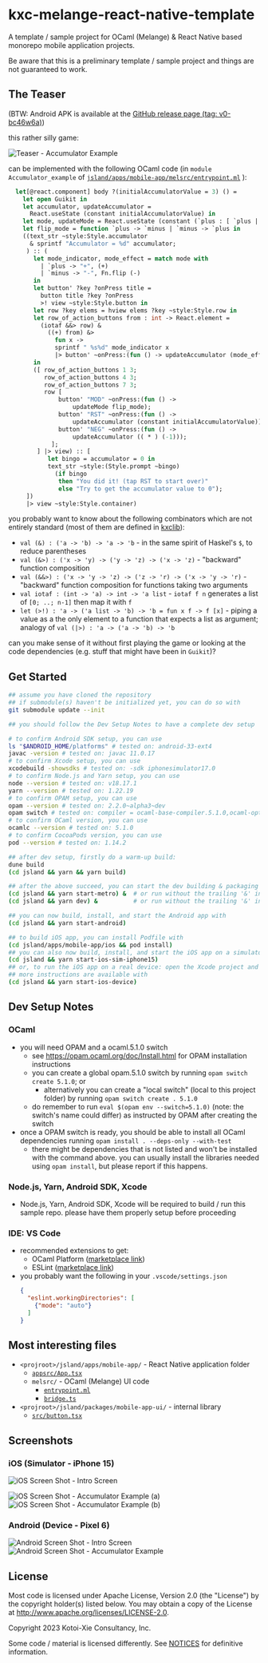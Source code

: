 # kxc-melange-react-native-template

A template / sample project for OCaml (Melange) & React Native based monorepo
mobile application projects.

Be aware that this is a preliminary template / sample project and things are not guaranteed to work.

## The Teaser

(BTW: Android APK is available at the [GitHub release page (tag: v0-bc46w6a)](https://github.com/kxcdev/kxc-melange-react-native-template/releases/tag/v0-bc46w6a))

this rather silly game:

![Teaser - Accumulator Example](./docs/images/teaser-accumulator-43.png "Accumulator Example Teaser")

can be implemented with the following OCaml code (in `module Accumulator_example` of [`jsland/apps/mobile-app/melsrc/entrypoint.ml`](./jsland/apps/mobile-app/melsrc/entrypoint.ml) ):

```ocaml
  let[@react.component] body ?(initialAccumulatorValue = 3) () =
    let open Guikit in
    let accumulator, updateAccumulator =
      React.useState (constant initialAccumulatorValue) in
    let mode, updateMode = React.useState (constant (`plus : [ `plus | `minus ])) in
    let flip_mode = function `plus -> `minus | `minus -> `plus in
    ((text_str ~style:Style.accumulator
      & sprintf "Accumulator = %d" accumulator;
     ) :: (
       let mode_indicator, mode_effect = match mode with
         | `plus -> "+", (+)
         | `minus -> "-", Fn.flip (-)
       in
       let button' ?key ?onPress title =
         button title ?key ?onPress
         >! view ~style:Style.button in
       let row ?key elems = hview elems ?key ~style:Style.row in
       let row_of_action_buttons from : int -> React.element =
         (iotaf &&> row) &
           ((+) from) &>
             fun x ->
             sprintf " %s%d" mode_indicator x
             |> button' ~onPress:(fun () -> updateAccumulator (mode_effect x))
       in
       ([ row_of_action_buttons 1 3;
          row_of_action_buttons 4 3;
          row_of_action_buttons 7 3;
          row [
              button' "MOD" ~onPress:(fun () ->
                  updateMode flip_mode);
              button' "RST" ~onPress:(fun () ->
                  updateAccumulator (constant initialAccumulatorValue));
              button' "NEG" ~onPress:(fun () ->
                  updateAccumulator (( * ) (-1)));
            ];
        ] |> view) :: [
           let bingo = accumulator = 0 in
           text_str ~style:(Style.prompt ~bingo)
             (if bingo
              then "You did it! (tap RST to start over)"
              else "Try to get the accumulator value to 0");
     ])
     |> view ~style:Style.container)
```

you probably want to know about the following combinators which are not entirely standard (most of them are defined in [kxclib](https://kxc.dev/kxclib-ocaml)):
- `val (&) : ('a -> 'b) -> 'a -> 'b` - in the same spirit of Haskel's `$`, to reduce parentheses
- `val (&>) : ('x -> 'y) -> ('y -> 'z) -> ('x -> 'z)` - "backward" function composition
- `val (&&>) : ('x -> 'y -> 'z) -> ('z -> 'r) -> ('x -> 'y -> 'r)` - "backward" function composition for functions taking two arguments
- `val iotaf : (int -> 'a) -> int -> 'a list` - `iotaf f n` generates a list of `[0; ..; n-1]` then map it with `f`
- `let (>!) : 'a -> ('a list -> 'b) -> 'b = fun x f -> f [x]` - piping a value as a the only element to a function that expects a list as argument; analogy of `val (|>) : 'a -> ('a -> 'b) -> 'b`

can you make sense of it without first playing the game or looking at
the code dependencies (e.g. stuff that might have been in `Guikit`)?

## Get Started
```bash
## assume you have cloned the repository
## if submodule(s) haven't be initialized yet, you can do so with
git submodule update --init

## you should follow the Dev Setup Notes to have a complete dev setup

# to confirm Android SDK setup, you can use
ls "$ANDROID_HOME/platforms" # tested on: android-33-ext4
javac -version # tested on: javac 11.0.17
# to confirm Xcode setup, you can use
xcodebuild -showsdks # tested on: -sdk iphonesimulator17.0
# to confirm Node.js and Yarn setup, you can use
node --version # tested on: v18.17.1
yarn --version # tested on: 1.22.19
# to confirm OPAM setup, you can use
opam --version # tested on: 2.2.0~alpha3~dev
opam switch # tested on: compiler = ocaml-base-compiler.5.1.0,ocaml-options-vanilla.1
# to confirm OCaml version, you can use
ocamlc --version # tested on: 5.1.0
# to confirm CocoaPods version, you can use
pod --version # tested on: 1.14.2

## after dev setup, firstly do a warm-up build:
dune build
(cd jsland && yarn && yarn build)

## after the above succeed, you can start the dev building & packaging servers with
(cd jsland && yarn start-metro) &  # or run without the trailing '&' in another terminal
(cd jsland && yarn dev) &          # or run without the trailing '&' in another terminal

## you can now build, install, and start the Android app with
(cd jsland && yarn start-android)

## to build iOS app, you can install Podfile with
(cd jsland/apps/mobile-app/ios && pod install)
## you can also now build, install, and start the iOS app on a simulator with
(cd jsland && yarn start-ios-sim-iphone15)
## or, to run the iOS app on a real device: open the Xcode project and proceed in Xcode
## more instructions are available with
(cd jsland && yarn start-ios-device)
```

## Dev Setup Notes
### OCaml
* you will need OPAM and a ocaml.5.1.0 switch
  * see https://opam.ocaml.org/doc/Install.html for OPAM installation instructions
  * you can create a global opam.5.1.0 switch by running `opam switch create 5.1.0`; or
    * alternatively you can create a "local switch" (local to this project folder) by running
      `opam switch create . 5.1.0`
  * do remember to run `eval $(opam env --switch=5.1.0)` (note: the switch's name could differ)
    as instructed by OPAM after creating the switch
* once a OPAM switch is ready, you should be able to install all OCaml dependencies running `opam install . --deps-only --with-test`
  * there might be dependencies that is not listed and won't be installed with the command above.
    you can usually install the libraries needed using `opam install`, but please report if this happens.

### Node.js, Yarn, Android SDK, Xcode
* Node.js, Yarn, Android SDK, Xcode will be required to build / run this sample repo.
  please have them properly setup before proceeding

### IDE: VS Code
* recommended extensions to get:
  * OCaml Platform ([marketplace link](https://marketplace.visualstudio.com/items?itemName=ocamllabs.ocaml-platform))
  * ESLint ([marketplace link](https://marketplace.visualstudio.com/items?itemName=dbaeumer.vscode-eslint))
* you probably want the following in your `.vscode/settings.json`
    ```json
    {
      "eslint.workingDirectories": [
        {"mode": "auto"}
      ]
    }
    ```

## Most interesting files
* `<projroot>/jsland/apps/mobile-app/` - React Native application folder
  * [`appsrc/App.tsx`](./jsland/apps/mobile-app/appsrc/App.tsx)
  * `melsrc/` - OCaml (Melange) UI code
    * [`entrypoint.ml`](./jsland/apps/mobile-app/melsrc/entrypoint.ml)
    * [`bridge.ts`](./jsland/apps/mobile-app/melsrc/bridge.ts)
* `<projroot>/jsland/packages/mobile-app-ui/` - internal library
  * [`src/button.tsx`](./jsland/packages/mobile-app-ui/src/button.tsx)

## Screenshots

### iOS (Simulator - iPhone 15)
![iOS Screen Shot - Intro Screen](./docs/images/sc-iphone-1.png "Intro Screen")

![iOS Screen Shot - Accumulator Example (a)](./docs/images/sc-iphone-2a.png "Accumulator Example (a)")
![iOS Screen Shot - Accumulator Example (b)](./docs/images/sc-iphone-2b.png "Accumulator Example (b)")

### Android (Device - Pixel 6)
![Android Screen Shot - Intro Screen](./docs/images/sc-android-1.png "Intro Screen")
![Android Screen Shot - Accumulator Example](./docs/images/sc-android-2.png "Accumulator Example")

## License
Most code is licensed under Apache License, Version 2.0 (the "License")
by the copyright holder(s) listed below.
You may obtain a copy of the License at http://www.apache.org/licenses/LICENSE-2.0.

Copyright 2023 Kotoi-Xie Consultancy, Inc.

Some code / material is licensed differently.
See [NOTICES](./NOTICES) for definitive information.
